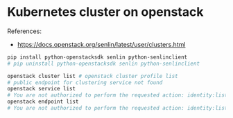 # Kubernetes cluster on openstack

References:
- https://docs.openstack.org/senlin/latest/user/clusters.html

```bash
pip install python-openstacksdk senlin python-senlinclient
# pip uninstall python-openstacksdk senlin python-senlinclient

openstack cluster list # openstack cluster profile list
# public endpoint for clustering service not found
openstack service list
# You are not authorized to perform the requested action: identity:list_services (HTTP 403)
openstack endpoint list
# You are not authorized to perform the requested action: identity:list_endpoints (HTTP 403)
```
